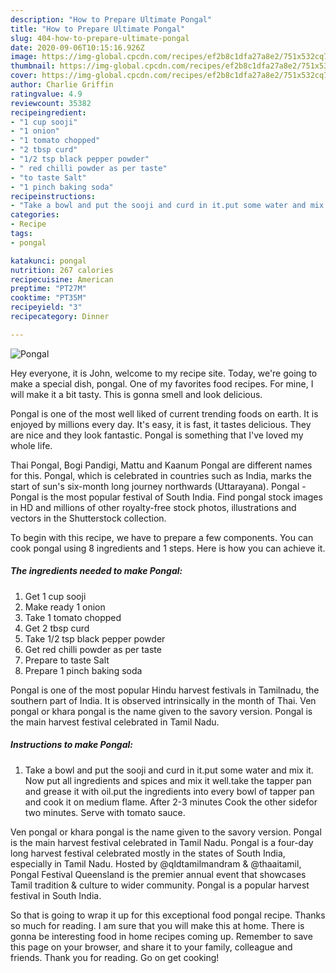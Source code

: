 ```yaml
---
description: "How to Prepare Ultimate Pongal"
title: "How to Prepare Ultimate Pongal"
slug: 404-how-to-prepare-ultimate-pongal
date: 2020-09-06T10:15:16.926Z
image: https://img-global.cpcdn.com/recipes/ef2b8c1dfa27a8e2/751x532cq70/pongal-recipe-main-photo.jpg
thumbnail: https://img-global.cpcdn.com/recipes/ef2b8c1dfa27a8e2/751x532cq70/pongal-recipe-main-photo.jpg
cover: https://img-global.cpcdn.com/recipes/ef2b8c1dfa27a8e2/751x532cq70/pongal-recipe-main-photo.jpg
author: Charlie Griffin
ratingvalue: 4.9
reviewcount: 35382
recipeingredient:
- "1 cup sooji"
- "1 onion"
- "1 tomato chopped"
- "2 tbsp curd"
- "1/2 tsp black pepper powder"
- " red chilli powder as per taste"
- "to taste Salt"
- "1 pinch baking soda"
recipeinstructions:
- "Take a bowl and put the sooji and curd in it.put some water and mix it. Now put all ingredients and spices and mix it well.take the tapper pan and grease it with oil.put the ingredients into every bowl of tapper pan and cook it on medium flame. After 2-3 minutes Cook the other sidefor two minutes. Serve with tomato sauce."
categories:
- Recipe
tags:
- pongal

katakunci: pongal 
nutrition: 267 calories
recipecuisine: American
preptime: "PT27M"
cooktime: "PT35M"
recipeyield: "3"
recipecategory: Dinner

---
```



![Pongal](https://img-global.cpcdn.com/recipes/ef2b8c1dfa27a8e2/751x532cq70/pongal-recipe-main-photo.jpg)

Hey everyone, it is John, welcome to my recipe site. Today, we're going to make a special dish, pongal. One of my favorites food recipes. For mine, I will make it a bit tasty. This is gonna smell and look delicious.

Pongal is one of the most well liked of current trending foods on earth. It is enjoyed by millions every day. It's easy, it is fast, it tastes delicious. They are nice and they look fantastic. Pongal is something that I've loved my whole life.

Thai Pongal, Bogi Pandigi, Mattu and Kaanum Pongal are different names for this. Pongal, which is celebrated in countries such as India, marks the start of sun&#39;s six-month long journey northwards (Uttarayana). Pongal - Pongal is the most popular festival of South India. Find pongal stock images in HD and millions of other royalty-free stock photos, illustrations and vectors in the Shutterstock collection.


To begin with this recipe, we have to prepare a few components. You can cook pongal using 8 ingredients and 1 steps. Here is how you can achieve it.

<!--inarticleads1-->

##### The ingredients needed to make Pongal:

1. Get 1 cup sooji
1. Make ready 1 onion
1. Take 1 tomato chopped
1. Get 2 tbsp curd
1. Take 1/2 tsp black pepper powder
1. Get  red chilli powder as per taste
1. Prepare to taste Salt
1. Prepare 1 pinch baking soda


Pongal is one of the most popular Hindu harvest festivals in Tamilnadu, the southern part of India. It is observed intrinsically in the month of Thai. Ven pongal or khara pongal is the name given to the savory version. Pongal is the main harvest festival celebrated in Tamil Nadu. 

<!--inarticleads2-->

##### Instructions to make Pongal:

1. Take a bowl and put the sooji and curd in it.put some water and mix it. Now put all ingredients and spices and mix it well.take the tapper pan and grease it with oil.put the ingredients into every bowl of tapper pan and cook it on medium flame. After 2-3 minutes Cook the other sidefor two minutes. Serve with tomato sauce.


Ven pongal or khara pongal is the name given to the savory version. Pongal is the main harvest festival celebrated in Tamil Nadu. Pongal is a four-day long harvest festival celebrated mostly in the states of South India, especially in Tamil Nadu. Hosted by @qldtamilmandram &amp; @thaaitamil, Pongal Festival Queensland is the premier annual event that showcases Tamil tradition &amp; culture to wider community. Pongal is a popular harvest festival in South India. 

So that is going to wrap it up for this exceptional food pongal recipe. Thanks so much for reading. I am sure that you will make this at home. There is gonna be interesting food in home recipes coming up. Remember to save this page on your browser, and share it to your family, colleague and friends. Thank you for reading. Go on get cooking!
